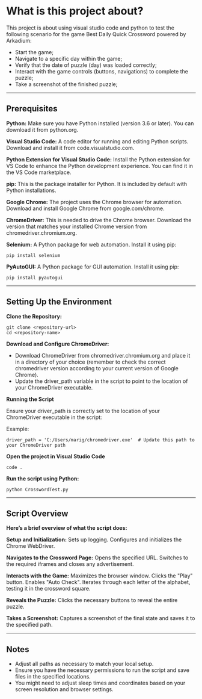 # What is this project about?

This project is about using visual studio code and python to test the following scenario for the game Best Daily Quick Crossword powered by Arkadium:
- Start the game;
- Navigate to a specific day within the game;
- Verify that the date of puzzle (day) was loaded correctly;
- Interact with the game controls (buttons, navigations) to complete the puzzle;
- Take a screenshot of the finished puzzle;

----------------------------------------------------------------------------------------------------------------------------------

## Prerequisites

**Python:** Make sure you have Python installed (version 3.6 or later). You can download it from python.org.

**Visual Studio Code:** A code editor for running and editing Python scripts. Download and install it from code.visualstudio.com.

**Python Extension for Visual Studio Code:** Install the Python extension for VS Code to enhance the Python development experience. You can find it in the VS Code marketplace.

**pip:** This is the package installer for Python. It is included by default with Python installations.

**Google Chrome:** The project uses the Chrome browser for automation. Download and install Google Chrome from google.com/chrome.

**ChromeDriver:** This is needed to drive the Chrome browser. Download the version that matches your installed Chrome version from chromedriver.chromium.org.

**Selenium:** A Python package for web automation. Install it using pip:
```
pip install selenium
```

**PyAutoGUI:** A Python package for GUI automation. Install it using pip:
```
pip install pyautogui
```

----------------------------------------------------------------------------------------------------------------------------------

## Setting Up the Environment

**Clone the Repository:**
```
git clone <repository-url>
cd <repository-name>
```

**Download and Configure ChromeDriver:**

- Download ChromeDriver from chromedriver.chromium.org and place it in a directory of your choice (remember to check the correct chromedriver version according to your current version of Google Chrome).
- Update the driver_path variable in the script to point to the location of your ChromeDriver executable.

**Running the Script**

Ensure your driver_path is correctly set to the location of your ChromeDriver executable in the script:

Example:
```
driver_path = 'C:/Users/marig/chromedriver.exe'  # Update this path to your ChromeDriver path
```

**Open the project in Visual Studio Code**
```
code .
```

**Run the script using Python:**
```
python CrosswordTest.py
```

----------------------------------------------------------------------------------------------------------------------------------

## Script Overview

**Here’s a brief overview of what the script does:**

**Setup and Initialization:**
Sets up logging.
Configures and initializes the Chrome WebDriver.


**Navigates to the Crossword Page:**
Opens the specified URL.
Switches to the required iframes and closes any advertisement.


**Interacts with the Game:**
Maximizes the browser window.
Clicks the "Play" button.
Enables "Auto Check".
Iterates through each letter of the alphabet, testing it in the crossword square.


**Reveals the Puzzle:**
Clicks the necessary buttons to reveal the entire puzzle.


**Takes a Screenshot:**
Captures a screenshot of the final state and saves it to the specified path.

----------------------------------------------------------------------------------------------------------------------------------

## Notes
- Adjust all paths as necessary to match your local setup.
- Ensure you have the necessary permissions to run the script and save files in the specified locations.
- You might need to adjust sleep times and coordinates based on your screen resolution and browser settings.
